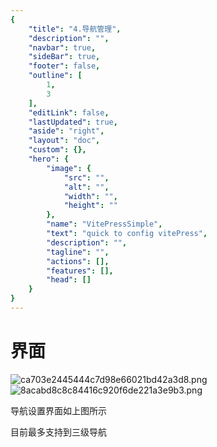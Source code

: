 ```yaml
---
{
    "title": "4.导航管理",
    "description": "",
    "navbar": true,
    "sideBar": true,
    "footer": false,
    "outline": [
        1,
        3
    ],
    "editLink": false,
    "lastUpdated": true,
    "aside": "right",
    "layout": "doc",
    "custom": {},
    "hero": {
        "image": {
            "src": "",
            "alt": "",
            "width": "",
            "height": ""
        },
        "name": "VitePressSimple",
        "text": "quick to config vitePress",
        "description": "",
        "tagline": "",
        "actions": [],
        "features": [],
        "head": []
    }
}
---
```


# 界面

![ca703e2445444c7d98e66021bd42a3d8.png](/vpstatic/images/20240415/ca703e24-4544-4c7d-98e6-6021bd42a3d8.png)![8acabd8c8c84416c920f6de221a3e9b3.png](/vpstatic/images/20240415/8acabd8c-8c84-416c-920f-6de221a3e9b3.png)

导航设置界面如上图所示

目前最多支持到三级导航
